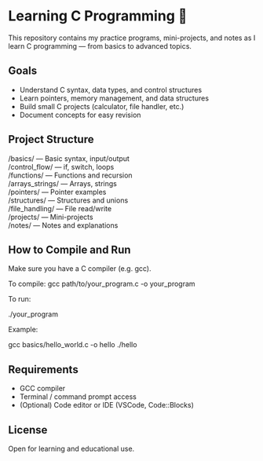 # Learning C Programming 🚀

This repository contains my practice programs, mini-projects, and notes as I learn C programming — from basics to advanced topics.

## Goals

- Understand C syntax, data types, and control structures
- Learn pointers, memory management, and data structures
- Build small C projects (calculator, file handler, etc.)
- Document concepts for easy revision

## Project Structure

/basics/ — Basic syntax, input/output  
/control_flow/ — if, switch, loops  
/functions/ — Functions and recursion  
/arrays_strings/ — Arrays, strings  
/pointers/ — Pointer examples  
/structures/ — Structures and unions  
/file_handling/ — File read/write  
/projects/ — Mini-projects  
/notes/ — Notes and explanations  

## How to Compile and Run

Make sure you have a C compiler (e.g. gcc).

To compile:
gcc path/to/your_program.c -o your_program

To run:

./your_program

Example:

gcc basics/hello_world.c -o hello ./hello

## Requirements

- GCC compiler
- Terminal / command prompt access
- (Optional) Code editor or IDE (VSCode, Code::Blocks)

## License

Open for learning and educational use.
